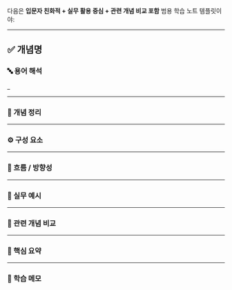 다음은 **입문자 친화적 + 실무 활용 중심 + 관련 개념 비교 포함** 범용 학습 노트 템플릿이야:

---

## ✅ 개념명

### 🔤 용어 해석
_
    

---

### 📌 개념 정리



---

### ⚙️ 구성 요소



---

### 🧭 흐름 / 방향성



---

### 💬 실무 예시



---

### 🔁 관련 개념 비교



---

### 🎯 핵심 요약



---

### 🧠 학습 메모

